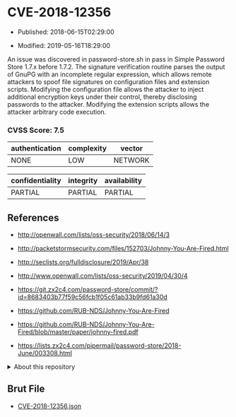 # CVE-2018-12356

- Published: 2018-06-15T02:29:00

- Modified: 2019-05-16T18:29:00

An issue was discovered in password-store.sh in pass in Simple Password Store 1.7.x before 1.7.2. The signature verification routine parses the output of GnuPG with an incomplete regular expression, which allows remote attackers to spoof file signatures on configuration files and extension scripts. Modifying the configuration file allows the attacker to inject additional encryption keys under their control, thereby disclosing passwords to the attacker. Modifying the extension scripts allows the attacker arbitrary code execution.

### CVSS Score: **7.5**

| authentication | complexity | vector |
| --- | --- | --- |
| NONE | LOW | NETWORK |

| confidentiality | integrity | availability |
| --- | --- | --- |
| PARTIAL | PARTIAL | PARTIAL |

## References

* http://openwall.com/lists/oss-security/2018/06/14/3

* http://packetstormsecurity.com/files/152703/Johnny-You-Are-Fired.html

* http://seclists.org/fulldisclosure/2019/Apr/38

* http://www.openwall.com/lists/oss-security/2019/04/30/4

* https://git.zx2c4.com/password-store/commit/?id=8683403b77f59c56fcb1f05c61ab33b9fd61a30d

* https://github.com/RUB-NDS/Johnny-You-Are-Fired

* https://github.com/RUB-NDS/Johnny-You-Are-Fired/blob/master/paper/johnny-fired.pdf

* https://lists.zx2c4.com/pipermail/password-store/2018-June/003308.html

<details>
<summary>About this repository</summary> 

  This repository is part of the project [Live Hack CVE](https://github.com/Live-Hack-CVE). Main website can be found [www.live-hack.org](https://www.live-hack.org) 
  
  Made by [Sn0wAlice](https://github.com/Sn0wAlice) for the people that care about security and need to have a feed of the latest CVEs. Hope you enjoy it, don't forget to star the repo and follow me on [Twitter](https://twitter.com/Sn0wAlice) and [Github](https://github.com/Sn0wAlice). And that is my [personnal website](https://www.alice-snow.me/)

  - [Home Page](https://github.com/Live-Hack-CVE)
  - [Framework](https://github.com/Live-Hack-CVE/cve-framework)
  - [CVE database](https://github.com/Live-Hack-CVE/full_database)
  - [Changelog](https://github.com/Live-Hack-CVE/Changelog)
</details>

## Brut File

* [CVE-2018-12356.json](https://raw.githubusercontent.com/Live-Hack-CVE/full_database/main/cves/2018/CVE-2018-12356.json)

